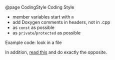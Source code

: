 @page CodingStyle Coding Style

- member variables start with `m`
- add Doxygen comments in headers, not in .cpp
- as `const` as possible
- as `private`/`protected` as possible
 
Example code: look in a file
 
In addition, [read this](http://www.se.rit.edu/~tabeec/RIT_441/Resources_files/How%20To%20Write%20Unmaintainable%20Code.pdf) and do exactly the opposite.
